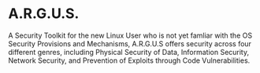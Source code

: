 # A.R.G.U.S.
A Security Toolkit for the new Linux User who is not yet famliar with the OS Security Provisions and Mechanisms, A.R.G.U.S offers security across four different genres, including Physical Security of Data, Information Security, Network Security, and Prevention of Exploits through Code Vulnerabilities. 
